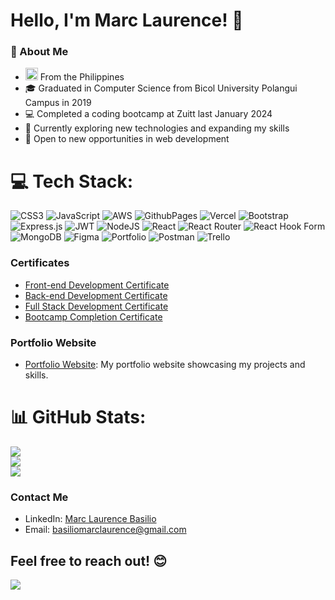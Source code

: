 # Hello, I'm Marc Laurence! 👋

### 💫 About Me

- <img src="https://upload.wikimedia.org/wikipedia/commons/thumb/9/99/Flag_of_the_Philippines.svg/1200px-Flag_of_the_Philippines.svg.png" alt="Philippine Flag" width="20"/> From the Philippines
- 🎓 Graduated in Computer Science from Bicol University Polangui Campus in 2019
- 💻 Completed a coding bootcamp at Zuitt last January 2024
- 🌱 Currently exploring new technologies and expanding my skills
- 💼 Open to new opportunities in web development


# 💻 Tech Stack:
![CSS3](https://img.shields.io/badge/css3-%231572B6.svg?style=for-the-badge&logo=css3&logoColor=white) ![JavaScript](https://img.shields.io/badge/javascript-%23323330.svg?style=for-the-badge&logo=javascript&logoColor=%23F7DF1E) ![AWS](https://img.shields.io/badge/AWS-%23FF9900.svg?style=for-the-badge&logo=amazon-aws&logoColor=white) ![GithubPages](https://img.shields.io/badge/github%20pages-121013?style=for-the-badge&logo=github&logoColor=white) ![Vercel](https://img.shields.io/badge/vercel-%23000000.svg?style=for-the-badge&logo=vercel&logoColor=white) ![Bootstrap](https://img.shields.io/badge/bootstrap-%238511FA.svg?style=for-the-badge&logo=bootstrap&logoColor=white) ![Express.js](https://img.shields.io/badge/express.js-%23404d59.svg?style=for-the-badge&logo=express&logoColor=%2361DAFB) ![JWT](https://img.shields.io/badge/JWT-black?style=for-the-badge&logo=JSON%20web%20tokens) ![NodeJS](https://img.shields.io/badge/node.js-6DA55F?style=for-the-badge&logo=node.js&logoColor=white) ![React](https://img.shields.io/badge/react-%2320232a.svg?style=for-the-badge&logo=react&logoColor=%2361DAFB) ![React Router](https://img.shields.io/badge/React_Router-CA4245?style=for-the-badge&logo=react-router&logoColor=white) ![React Hook Form](https://img.shields.io/badge/React%20Hook%20Form-%23EC5990.svg?style=for-the-badge&logo=reacthookform&logoColor=white) ![MongoDB](https://img.shields.io/badge/MongoDB-%234ea94b.svg?style=for-the-badge&logo=mongodb&logoColor=white) ![Figma](https://img.shields.io/badge/figma-%23F24E1E.svg?style=for-the-badge&logo=figma&logoColor=white) ![Portfolio](https://img.shields.io/badge/Portfolio-%23000000.svg?style=for-the-badge&logo=firefox&logoColor=#FF7139) ![Postman](https://img.shields.io/badge/Postman-FF6C37?style=for-the-badge&logo=postman&logoColor=white) ![Trello](https://img.shields.io/badge/Trello-%23026AA7.svg?style=for-the-badge&logo=Trello&logoColor=white)

### Certificates

- [Front-end Development Certificate](https://share.zertify.zuitt.co/certificate/da3b773d-51c5-463e-bd09-33a260d2a7ab/)
- [Back-end Development Certificate](https://share.zertify.zuitt.co/certificate/923a6963-6faf-4123-b8de-039e4e6b384f/)
- [Full Stack Development Certificate](https://share.zertify.zuitt.co/certificate/2ad70729-7fc2-479a-b957-585285f25846/)
- [Bootcamp Completion Certificate](https://share.zertify.zuitt.co/certificate/53d3f57b-f236-4a07-985a-37ba1e603a87/)


### Portfolio Website

- [Portfolio Website](https://maki0399.github.io/portfolio_website/): My portfolio website showcasing my projects and skills.

# 📊 GitHub Stats:
![](https://github-readme-stats.vercel.app/api?username=maki0399&theme=dark&hide_border=false&include_all_commits=false&count_private=false)<br/>
![](https://github-readme-streak-stats.herokuapp.com/?user=maki0399&theme=dark&hide_border=false)<br/>
![](https://github-readme-stats.vercel.app/api/top-langs/?username=maki0399&theme=dark&hide_border=false&include_all_commits=false&count_private=false&layout=compact)


### Contact Me

- LinkedIn: [Marc Laurence Basilio](https://www.linkedin.com/in/marc-laurence-basilio-b256332a9/)
- Email: basiliomarclaurence@gmail.com

Feel free to reach out! 😊
---
[![](https://visitcount.itsvg.in/api?id=maki0399&icon=0&color=0)](https://visitcount.itsvg.in)

<!-- Proudly created with GPRM ( https://gprm.itsvg.in ) -->
